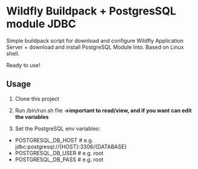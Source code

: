 # Wildfly Buildpack + PostgresSQL module JDBC
Simple buildpack script for download and configure Wildfly Application Server + download and install PostgreSQL Module Into. 
Based on Linux shell.

Ready to use! 

## Usage

1. Clone this project

2. Run /bin/run.sh file    **->important to read/view, and if you want can edit the variables**

3. Set the PostgreSQL env variables:
- POSTGRESQL_DB_HOST # e.g. jdbc:postgresql://{HOST}:3306/{DATABASE}
- POSTGRESQL_DB_USER # e.g. root
- POSTGRESQL_DB_PASS # e.g. root


